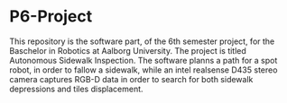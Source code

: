 # P6-Project
This repository is the software part, of the 6th semester project, for the Baschelor in Robotics at Aalborg University.
The project is titled Autonomous Sidewalk Inspection.
The software planns a path for a spot robot, in order to fallow a sidewalk, while an intel realsense D435 stereo camera captures RGB-D data in order to search for both sidewalk depressions and tiles displacement.
